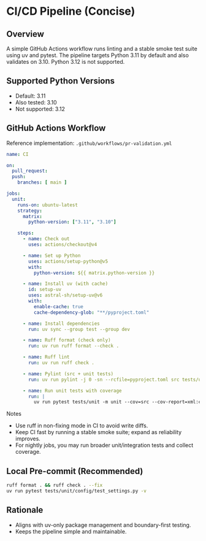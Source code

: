 # CI/CD Pipeline (Concise)

## Overview

A simple GitHub Actions workflow runs linting and a stable smoke test suite using uv and pytest. The pipeline targets Python 3.11 by default and also validates on 3.10. Python 3.12 is not supported.

## Supported Python Versions

- Default: 3.11
- Also tested: 3.10
- Not supported: 3.12

## GitHub Actions Workflow

Reference implementation: `.github/workflows/pr-validation.yml`

```yaml
name: CI

on:
  pull_request:
  push:
    branches: [ main ]

jobs:
  unit:
    runs-on: ubuntu-latest
    strategy:
      matrix:
        python-version: ["3.11", "3.10"]

    steps:
      - name: Check out
        uses: actions/checkout@v4

      - name: Set up Python
        uses: actions/setup-python@v5
        with:
          python-version: ${{ matrix.python-version }}

      - name: Install uv (with cache)
        id: setup-uv
        uses: astral-sh/setup-uv@v6
        with:
          enable-cache: true
          cache-dependency-glob: "**/pyproject.toml"

      - name: Install dependencies
        run: uv sync --group test --group dev

      - name: Ruff format (check only)
        run: uv run ruff format --check .

      - name: Ruff lint
        run: uv run ruff check .

      - name: Pylint (src + unit tests)
        run: uv run pylint -j 0 -sn --rcfile=pyproject.toml src tests/unit

      - name: Run unit tests with coverage
        run: |
          uv run pytest tests/unit -m unit --cov=src --cov-report=xml:coverage.xml --cov-report=term -q
```

Notes

- Use ruff in non-fixing mode in CI to avoid write diffs.
- Keep CI fast by running a stable smoke suite; expand as reliability improves.
- For nightly jobs, you may run broader unit/integration tests and collect coverage.

## Local Pre-commit (Recommended)

```bash
ruff format . && ruff check . --fix
uv run pytest tests/unit/config/test_settings.py -v
```

## Rationale

- Aligns with uv-only package management and boundary-first testing.
- Keeps the pipeline simple and maintainable.
